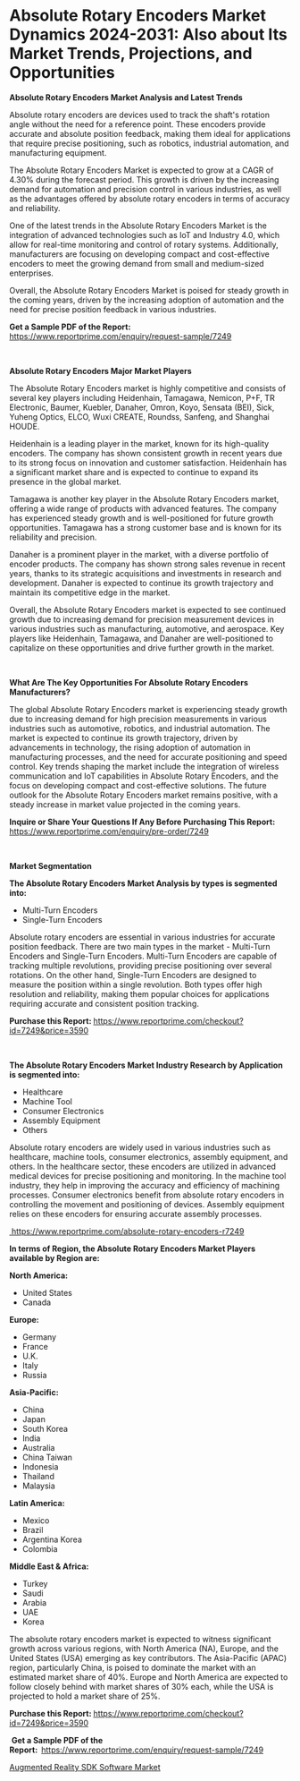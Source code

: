 <p><h1>Absolute Rotary Encoders Market Dynamics 2024-2031: Also about Its Market Trends, Projections, and Opportunities</h1></p><p><strong>Absolute Rotary Encoders Market Analysis and Latest Trends</strong></p>
<p><p>Absolute rotary encoders are devices used to track the shaft's rotation angle without the need for a reference point. These encoders provide accurate and absolute position feedback, making them ideal for applications that require precise positioning, such as robotics, industrial automation, and manufacturing equipment.</p><p>The Absolute Rotary Encoders Market is expected to grow at a CAGR of 4.30% during the forecast period. This growth is driven by the increasing demand for automation and precision control in various industries, as well as the advantages offered by absolute rotary encoders in terms of accuracy and reliability.</p><p>One of the latest trends in the Absolute Rotary Encoders Market is the integration of advanced technologies such as IoT and Industry 4.0, which allow for real-time monitoring and control of rotary systems. Additionally, manufacturers are focusing on developing compact and cost-effective encoders to meet the growing demand from small and medium-sized enterprises.</p><p>Overall, the Absolute Rotary Encoders Market is poised for steady growth in the coming years, driven by the increasing adoption of automation and the need for precise position feedback in various industries.</p></p>
<p><strong>Get a Sample PDF of the Report:&nbsp;</strong> <a href="https://www.reportprime.com/enquiry/request-sample/7249">https://www.reportprime.com/enquiry/request-sample/7249</a></p>
<p>&nbsp;</p>
<p><strong>Absolute Rotary Encoders Major Market Players</strong></p>
<p><p>The Absolute Rotary Encoders market is highly competitive and consists of several key players including Heidenhain, Tamagawa, Nemicon, P+F, TR Electronic, Baumer, Kuebler, Danaher, Omron, Koyo, Sensata (BEI), Sick, Yuheng Optics, ELCO, Wuxi CREATE, Roundss, Sanfeng, and Shanghai HOUDE. </p><p>Heidenhain is a leading player in the market, known for its high-quality encoders. The company has shown consistent growth in recent years due to its strong focus on innovation and customer satisfaction. Heidenhain has a significant market share and is expected to continue to expand its presence in the global market.</p><p>Tamagawa is another key player in the Absolute Rotary Encoders market, offering a wide range of products with advanced features. The company has experienced steady growth and is well-positioned for future growth opportunities. Tamagawa has a strong customer base and is known for its reliability and precision.</p><p>Danaher is a prominent player in the market, with a diverse portfolio of encoder products. The company has shown strong sales revenue in recent years, thanks to its strategic acquisitions and investments in research and development. Danaher is expected to continue its growth trajectory and maintain its competitive edge in the market.</p><p>Overall, the Absolute Rotary Encoders market is expected to see continued growth due to increasing demand for precision measurement devices in various industries such as manufacturing, automotive, and aerospace. Key players like Heidenhain, Tamagawa, and Danaher are well-positioned to capitalize on these opportunities and drive further growth in the market.</p></p>
<p>&nbsp;</p>
<p><strong>What Are The Key Opportunities For Absolute Rotary Encoders Manufacturers?</strong></p>
<p><p>The global Absolute Rotary Encoders market is experiencing steady growth due to increasing demand for high precision measurements in various industries such as automotive, robotics, and industrial automation. The market is expected to continue its growth trajectory, driven by advancements in technology, the rising adoption of automation in manufacturing processes, and the need for accurate positioning and speed control. Key trends shaping the market include the integration of wireless communication and IoT capabilities in Absolute Rotary Encoders, and the focus on developing compact and cost-effective solutions. The future outlook for the Absolute Rotary Encoders market remains positive, with a steady increase in market value projected in the coming years.</p></p>
<p><strong>Inquire or Share Your Questions If Any Before Purchasing This Report:</strong> <a href="https://www.reportprime.com/enquiry/pre-order/7249">https://www.reportprime.com/enquiry/pre-order/7249</a></p>
<p>&nbsp;</p>
<p><strong>Market Segmentation</strong></p>
<p><strong>The Absolute Rotary Encoders Market Analysis by types is segmented into:</strong></p>
<p><ul><li>Multi-Turn Encoders</li><li>Single-Turn Encoders</li></ul></p>
<p><p>Absolute rotary encoders are essential in various industries for accurate position feedback. There are two main types in the market - Multi-Turn Encoders and Single-Turn Encoders. Multi-Turn Encoders are capable of tracking multiple revolutions, providing precise positioning over several rotations. On the other hand, Single-Turn Encoders are designed to measure the position within a single revolution. Both types offer high resolution and reliability, making them popular choices for applications requiring accurate and consistent position tracking.</p></p>
<p><strong>Purchase this Report:&nbsp;</strong><a href="https://www.reportprime.com/checkout?id=7249&price=3590">https://www.reportprime.com/checkout?id=7249&price=3590</a></p>
<p>&nbsp;</p>
<p><strong>The Absolute Rotary Encoders Market Industry Research by Application is segmented into:</strong></p>
<p><ul><li>Healthcare</li><li>Machine Tool</li><li>Consumer Electronics</li><li>Assembly Equipment</li><li>Others</li></ul></p>
<p><p>Absolute rotary encoders are widely used in various industries such as healthcare, machine tools, consumer electronics, assembly equipment, and others. In the healthcare sector, these encoders are utilized in advanced medical devices for precise positioning and monitoring. In the machine tool industry, they help in improving the accuracy and efficiency of machining processes. Consumer electronics benefit from absolute rotary encoders in controlling the movement and positioning of devices. Assembly equipment relies on these encoders for ensuring accurate assembly processes.</p></p>
<p><a href="https://www.reportprime.com/absolute-rotary-encoders-r7249">&nbsp;https://www.reportprime.com/absolute-rotary-encoders-r7249</a></p>
<p><strong>In terms of Region, the Absolute Rotary Encoders Market Players available by Region are:</strong></p>
<p>
    <p> <strong> North America: </strong>
        <ul>
            <li>United States</li>
            <li>Canada</li>
        </ul>
        </p> 
    <p> <strong> Europe: </strong>
        <ul>
            <li>Germany</li>
            <li>France</li>
            <li>U.K.</li>
            <li>Italy</li>
            <li>Russia</li>
        </ul>
        </p> 
    <p> <strong> Asia-Pacific: </strong>
        <ul>
            <li>China</li>
            <li>Japan</li>
            <li>South Korea</li>
            <li>India</li>
            <li>Australia</li>
            <li>China Taiwan</li>
            <li>Indonesia</li>
            <li>Thailand</li>
            <li>Malaysia</li>
        </ul>
        </p> 
    <p> <strong> Latin America: </strong>
        <ul>
            <li>Mexico</li>
            <li>Brazil</li>
            <li>Argentina Korea</li>
            <li>Colombia</li>
        </ul>
        </p> 
    <p> <strong> Middle East & Africa: </strong>
        <ul>
            <li>Turkey</li>
            <li>Saudi</li>
            <li>Arabia</li>
            <li>UAE</li>
            <li>Korea</li>
        </ul>
    </p>
    </p>
<p><p>The absolute rotary encoders market is expected to witness significant growth across various regions, with North America (NA), Europe, and the United States (USA) emerging as key contributors. The Asia-Pacific (APAC) region, particularly China, is poised to dominate the market with an estimated market share of 40%. Europe and North America are expected to follow closely behind with market shares of 30% each, while the USA is projected to hold a market share of 25%.</p></p>
<p><strong>Purchase this Report: </strong><a href="https://www.reportprime.com/checkout?id=7249&price=3590">https://www.reportprime.com/checkout?id=7249&price=3590</a></p>
<p>&nbsp;<strong>Get a Sample PDF of the Report:&nbsp;&nbsp;</strong><a href="https://www.reportprime.com/enquiry/request-sample/7249">https://www.reportprime.com/enquiry/request-sample/7249</a></p>
<p><strong></strong></p>
<p><p><a href="https://view.publitas.com/reportprime-1/analyzing-augmented-reality-sdk-software-market-global-industry-perspective-and-forecast-2024-to-2031/">Augmented Reality SDK Software Market</a></p></p>